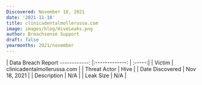 ```yaml
---
Discovered: November 18, 2021
date: '2021-11-18'
title: clinicadentalmollerussa.com
image: images/blog/HiveLeaks.png
author: Breachsense Support
draft: false
yearmonths: 2021/november
---
```



| Data Breach Report
------------:   |:-------------:    | :-----:|
| Victim    | clinicadentalmollerussa.com      | 
| Threat Actor    | Hive      | 
| Date Discovered    | Nov 18, 2021      | 
| Description    | N/A      | 
| Leak Size    | N/A      | 

